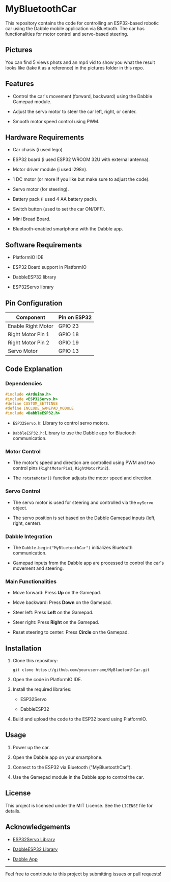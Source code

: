 # MyBluetoothCar

This repository contains the code for controlling an ESP32-based robotic car using the Dabble mobile application via Bluetooth. The car has functionalities for motor control and servo-based steering.

## Pictures 

You can find 5 views phots and an mp4 vid to show you what the result looks like (take it as a reference) in the pictures folder in this repo.

## Features

- Control the car's movement (forward, backward) using the Dabble Gamepad module.

- Adjust the servo motor to steer the car left, right, or center.

- Smooth motor speed control using PWM.

## Hardware Requirements

- Car chasis (i used lego)

- ESP32 board (i used ESP32 WROOM 32U with external antenna).

- Motor driver module (i used l298n).

- 1 DC motor (or more if you like but make sure to adjust the code).

- Servo motor (for steering).

- Battery pack (i used 4 AA battery pack).

- Switch button (used to set the car ON/OFF).

- Mini Bread Board.

- Bluetooth-enabled smartphone with the Dabble app.

## Software Requirements

- PlatformIO IDE

- ESP32 Board support in PlatformIO

- DabbleESP32 library

- ESP32Servo library

## Pin Configuration

| Component          | Pin on ESP32 |
| ------------------ | ------------ |
| Enable Right Motor | GPIO 23      |
| Right Motor Pin 1  | GPIO 18      |
| Right Motor Pin 2  | GPIO 19      |
| Servo Motor        | GPIO 13      |

## Code Explanation

### Dependencies

```cpp
#include <Arduino.h>
#include <ESP32Servo.h>
#define CUSTOM_SETTINGS
#define INCLUDE_GAMEPAD_MODULE
#include <DabbleESP32.h>
```

- `ESP32Servo.h`: Library to control servo motors.

- `DabbleESP32.h`: Library to use the Dabble app for Bluetooth communication.

### Motor Control

- The motor's speed and direction are controlled using PWM and two control pins (`RightMotorPin1`, `RightMotorPin2`).

- The `rotateMotor()` function adjusts the motor speed and direction.

### Servo Control

- The servo motor is used for steering and controlled via the `myServo` object.

- The servo position is set based on the Dabble Gamepad inputs (left, right, center).

### Dabble Integration

- The `Dabble.begin("MyBluetoothCar")` initializes Bluetooth communication.

- Gamepad inputs from the Dabble app are processed to control the car's movement and steering.

### Main Functionalities

- Move forward: Press **Up** on the Gamepad.

- Move backward: Press **Down** on the Gamepad.

- Steer left: Press **Left** on the Gamepad.

- Steer right: Press **Right** on the Gamepad.

- Reset steering to center: Press **Circle** on the Gamepad.

## Installation

1. Clone this repository:
   
   ```
   git clone https://github.com/yourusername/MyBluetoothCar.git
   ```

2. Open the code in PlatformIO IDE.

3. Install the required libraries:
   
   - ESP32Servo
   
   - DabbleESP32

4. Build and upload the code to the ESP32 board using PlatformIO.

## Usage

1. Power up the car.

2. Open the Dabble app on your smartphone.

3. Connect to the ESP32 via Bluetooth ("MyBluetoothCar").

4. Use the Gamepad module in the Dabble app to control the car.

## License

This project is licensed under the MIT License. See the `LICENSE` file for details.

## Acknowledgements

- [ESP32Servo Library](https://github.com/madhephaestus/ESP32Servo)

- [DabbleESP32 Library](https://github.com/STEMpedia/Dabble-ESP32)

- [Dabble App](https://thestempedia.com/product/dabble/)

---

Feel free to contribute to this project by submitting issues or pull requests!


